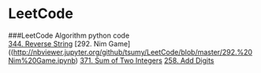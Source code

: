 LeetCode
========

###LeetCode Algorithm
python code  
[344. Reverse String](http://nbviewer.jupyter.org/github/tsumy/LeetCode/blob/master/344.%20Reverse%20String.ipynb)
[292. Nim Game]((http://nbviewer.jupyter.org/github/tsumy/LeetCode/blob/master/292.%20Nim%20Game.ipynb)
[371. Sum of Two Integers](http://nbviewer.jupyter.org/github/tsumy/LeetCode/blob/master/371.%20Sum%20of%20Two%20Integers.ipynb)
[258. Add Digits](http://nbviewer.jupyter.org/github/tsumy/LeetCode/blob/master/258.%20Add%20Digits.ipynb)
